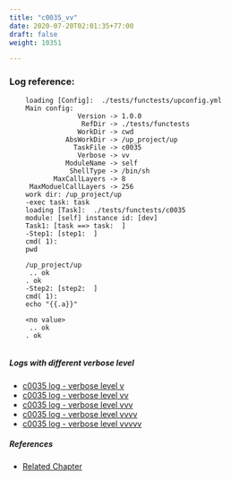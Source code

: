 ```yaml
---
title: "c0035_vv"
date: 2020-07-20T02:01:35+77:00
draft: false
weight: 10351

---
```


### Log reference: <no value>

```
    loading [Config]:  ./tests/functests/upconfig.yml
    Main config:
                 Version -> 1.0.0
                  RefDir -> ./tests/functests
                 WorkDir -> cwd
              AbsWorkDir -> /up_project/up
                TaskFile -> c0035
                 Verbose -> vv
              ModuleName -> self
               ShellType -> /bin/sh
           MaxCallLayers -> 8
     MaxModuelCallLayers -> 256
    work dir: /up_project/up
    -exec task: task
    loading [Task]:  ./tests/functests/c0035
    module: [self] instance id: [dev]
    Task1: [task ==> task:  ]
    -Step1: [step1:  ]
    cmd( 1):
    pwd
    
    /up_project/up
     .. ok
    . ok
    -Step2: [step2:  ]
    cmd( 1):
    echo "{{.a}}"
    
    <no value>
     .. ok
    . ok
    
```

##### Logs with different verbose level
* [c0035 log - verbose level v](../../logs/c0035_v)
* [c0035 log - verbose level vv](../../logs/c0035_vv)
* [c0035 log - verbose level vvv](../../logs/c0035_vvv)
* [c0035 log - verbose level vvvv](../../logs/c0035_vvvv)
* [c0035 log - verbose level vvvvv](../../logs/c0035_vvvvv)

##### References
* [Related Chapter](../../vars/c0035)
